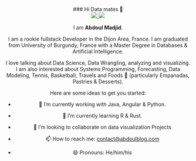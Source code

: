 <div align="center"> 
### Hi Data mates 👋

<div id="badges">
  <a href="https://twitter.com/issa_madjid">
    <img src="https://img.shields.io/badge/Twitter-1da1f2?style=for-the-badge&logo=twitter&logoColor=white"/>
  </a>  
  <a href="https://fosstodon.org/@abdoulma">
    <img src="https://img.shields.io/badge/Mastodon-6364ff?style=for-the-badge&logo=mastodon&logoColor=white"/>
  </a>
</div>

I am **Abdoul Madjid**. 

I am a rookie fullstack Developer in the Dijon Area, France. I am graduated from University of Burgundy, France with a Master Degree in Databases & Artificial Intelligence.

I love talking about Data Science, Data Wrangling, analyzing and visualizing. I am also interested about Systems Programming, Forecasting, Data Modeling, Tennis, Basketball, Travels and Foods 🍝 (particularly Empanadas, Pastries & Desserts).


Here are some ideas to get you started:

- 🔭 I’m currently working with Java, Angular & Python.
- 🌱 I’m currently learning R & Rust.
- 👯 I’m looking to collaborate on data visualization Projects

- 📫 How to reach me: contact@abdoulblog.com 
- 😄 Pronouns: He/him/his
<!-- - ⚡ Fun fact: ... -->

</div>
